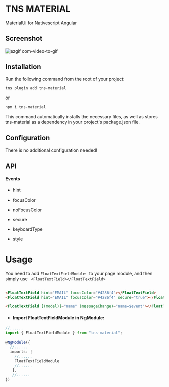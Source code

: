 
# TNS MATERIAL

MaterialUi for Nativescript Angular

## Screenshot

![ezgif com-video-to-gif](https://user-images.githubusercontent.com/20324575/53016560-2dae4580-344e-11e9-87d5-34002fd17c55.gif)

## Installation

Run the following command from the root of your project:
```bash
tns plugin add tns-material
```
or
```bash
npm i tns-material
```
This command automatically installs the necessary files, as well as stores tns-material as a dependency in your project's package.json file.

## Configuration

There is no additional configuration needed!

## API

#### Events

*  hint

*  focusColor
*  noFocusColor
*  secure
*  keyboardType
*  style

# Usage

You need to add ```FloatTextFieldModule ``` to your page module, and then simply use ``` <FloatTextField></FloatTextField>```

```Html

<FloatTextField hint="EMAIL" focusColor="#4286f4"></FloatTextField>
<FloatTextField hint="EMAIL" focusColor="#4286f4" secure="true"></FloatTextField>

<FloatTextField [(model)]="name" (messageChange)="name=$event"></FloatTextField>

```
* #### Import FloatTextFieldModule in NgModule:

```typescript
//......
import { FloatTextFieldModule } from "tns-material";

@NgModule({
  //......
  imports: [
    //......
    FloatTextFieldModule
    //......
   ],
   //......
})
```

